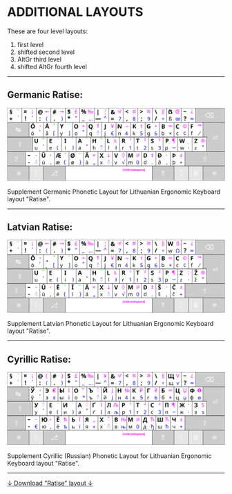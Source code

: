
# ADDITIONAL LAYOUTS

These are four level layouts:

 1. first level
 2. shifted second level
 3. AltGr third level
 4. shifted AltGr fourth level

 ------------------------------------------------------------------------------------

## Germanic Ratise:

!["Ratise" Germanic](images/kb_lt_ratise_germanic.svg)

Supplement Germanic Phonetic Layout for Lithuanian Ergonomic Keyboard layout "Ratise".

------------------------------------------------------------------------------------

## Latvian Ratise:

!["Ratise" Latvian](images/kb_lt_ratise_latvian.svg)

Supplement Latvian Phonetic Layout for Lithuanian Ergonomic Keyboard layout "Ratise".

------------------------------------------------------------------------------------

## Cyrillic Ratise:

!["Ratise" Cyrillic](images/kb_lt_ratise_cyrillic.svg)

Supplement Cyrillic (Russian) Phonetic Layout for Lithuanian Ergonomic Keyboard layout "Ratise".

------------------------------------------------------------------------------------

[↓ Download "Ratise" layout ↓](https://github.com/albuck/Ratise-layout/zipball/master)

